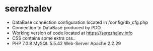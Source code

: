 # serezhalev
- DataBase connection configuration located in /config/db_cfg.php 
- Connection to DataBase produced by PDO. 
- Working version of code located at https://serezhalev.info
- CSS contains some extra css..
- PHP 7.0.8 MySQL 5.5.42 Web-Server Apache 2.2.29
